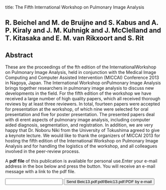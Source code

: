 title: The Fifth International Workshop on Pulmonary Image Analysis

## R. Beichel and M. de Bruijne and S. Kabus and A. P. Kiraly and J. M. Kuhnigk and J. McClelland and T. Kitasaka and E. M. van Rikxoort and S. Rit

## Abstract
These are the proceedings of the fth edition of the InternationalWorkshop on Pulmonary Image Analysis, held in conjunction with the Medical Image Computing and Computer Assisted Intervention (MICCAI) Conference 2013 in Nagoya, Japan. The International Workshop onPulmonary Image Analysis brings together researchers in pulmonary image analysis to discuss new developments in the field. For the fifth edition of the workshop we have received a large number of high quality papers, which all received thorough reviews by at least three reviewers. In total, fourteen papers were accepted for presentation at the workshop, of which nine were selected for oral presentation and five for poster presentation. The presented papers deal with di erent aspects of pulmonary image analysis, including computer aided diagnosis, segmentation, and registration. In addition, we are very happy that Dr. Noboru Niki from the University of Tokushima agreed to give a keynote lecture. We would like to thank the organizers of MICCAI 2013 for hosting the fifth edition of the International Workshop on Pulmonary Image Analysis and for handling the logistics of the workshop, and all colleagues involved in the peer-review process.

A <b>pdf file</b> of this publication is available for personal use.Enter your e-mail address in the box below and press the button. You will receive an e-mail message with a link to the pdf file.
<form action="sender.php">  <input type="text" name="email">  <input type="submit" value="Send Beic13.pdf:pdf/Beic13.pdf:PDF by e-mail"></form>